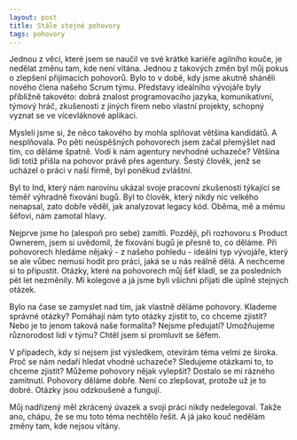 ```yaml
---
layout: post
title: Stále stejné pohovory
tags: pohovory
---
```


Jednou z věcí, které jsem se naučil ve své krátké kariéře agilního kouče, je nedělat
změnu tam, kde není vítána. Jednou z takových změn byl můj pokus o zlepšení přijímacích pohovorů.
Bylo to v době, kdy jsme akutně sháněli nového člena našeho Scrum týmu. Představy ideálního vývojáře
byly přibližně takovéto: dobrá znalost programovacího jazyka, komunikativní, týmový hráč, zkušenosti
z jiných firem nebo vlastní projekty, schopný vyznat se ve vícevláknové aplikaci.

Mysleli jsme si, že něco takového by mohla splňovat většina kandidátů. A nesplňovala.
Po pěti neúspěšných pohovorech jsem začal přemýšlet nad tím, co děláme špatně.
Vodí k nám agentury nevhodné uchazeče? Většina lidí totiž přišla na pohovor
právě přes agentury. Šestý člověk, jenž se ucházel o práci v naší firmě, byl poněkud zvláštní.

Byl to Ind, který nám narovinu ukázal svoje pracovní zkušenosti týkající se téměř výhradně
fixování bugů. Byl to člověk, který nikdy nic velkého nenapsal, zato
dobře věděl, jak analyzovat legacy kód. Oběma, mě a mému šéfovi, nám zamotal hlavy.

Nejprve jsme ho (alespoň pro sebe) zamítli. Později, při rozhovoru s Product Ownerem, jsem si uvědomil,
že fixování bugů je přesně to, co děláme. Při pohovorech hledáme nějaký - z našeho pohledu - ideální
typ vývojáře, který se ale vůbec nemusí hodit pro práci, jaká se u nás reálně dělá. A nechceme si to připustit.
Otázky, které na pohovorech můj šéf kladl, se za posledních pět let nezměnily.
Mí kolegové a já jsme byli všichni přijati dle úplně stejných otázek.

Bylo na čase se zamyslet nad tím, jak vlastně děláme pohovory. Klademe správné otázky?
Pomáhají nám tyto otázky zjistit to, co chceme zjistit? Nebo je to jenom taková naše formalita?
Nejsme předujatí? Umožňujeme různorodost lidí v týmu? Chtěl jsem si promluvit se šéfem.

V případech, kdy si nejsem jist výsledkem, otevírám téma velmi ze široka. Proč se nám nedaří hledat
vhodné uchazeče? Sledujeme otázkami to, to chceme zjistit? Můžeme pohovory nějak vylepšit?
Dostalo se mi rázného zamítnutí. Pohovory děláme dobře. Není co zlepšovat, protože už je to dobré.
Otázky jsou odzkoušené a fungují.

Můj nadřízený měl zkrácený úvazek a svoji práci nikdy nedelegoval.
Takže ano, chápu, že se mu toto téma nechtělo řešit. A já jako kouč nedělám změny tam, kde nejsou vítány.

